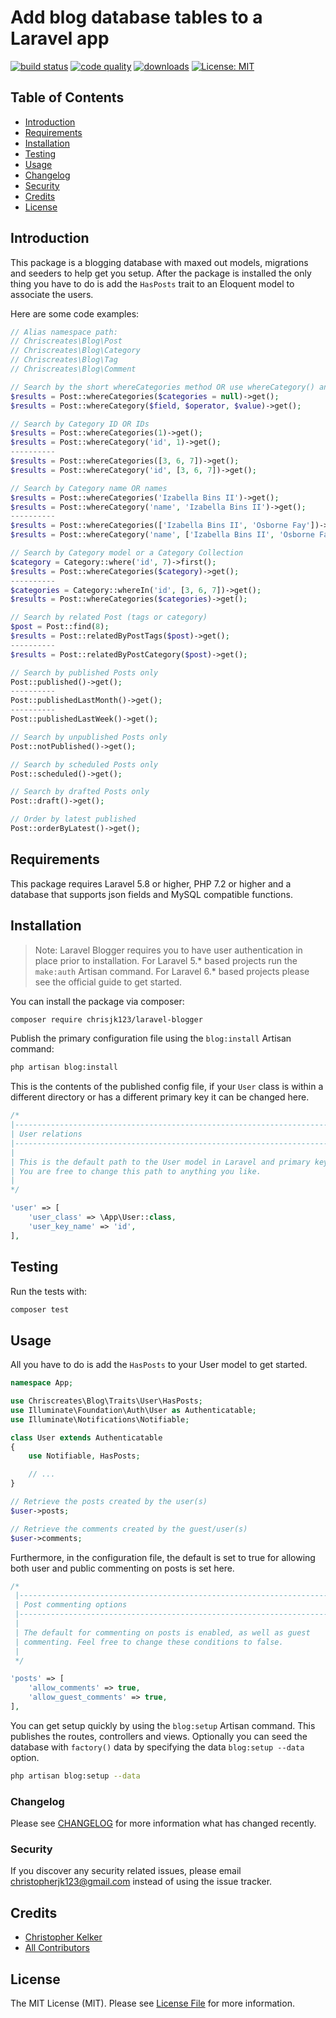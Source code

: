 # Add blog database tables to a Laravel app

[![build status](https://img.shields.io/travis/chrisjk123/laravel-blogger/master.svg?style=flat-square)](https://travis-ci.org/chrisjk123/laravel-blogger)
[![code quality](https://img.shields.io/scrutinizer/g/chrisjk123/laravel-blogger.svg?style=flat-square)](https://scrutinizer-ci.com/g/chrisjk123/laravel-blogger)
[![downloads](https://img.shields.io/packagist/dt/chrisjk123/laravel-blogger.svg?style=flat-square)](https://packagist.org/packages/chrisjk123/laravel-blogger)
[![License: MIT](https://img.shields.io/badge/License-MIT-yellow.svg)](https://opensource.org/licenses/MIT)

## Table of Contents

* [Introduction](#introduction)
* [Requirements](#requirements)
* [Installation](#installation)
* [Testing](#testing)
* [Usage](#usage)
* [Changelog](#changelog)
* [Security](#security)
* [Credits](#credits)
* [License](#license)

## Introduction

This package is a blogging database with maxed out models, migrations and seeders to help get you setup. After the package is installed the only thing you have to do is add the `HasPosts` trait to an Eloquent model to associate the users.

Here are some code examples:

```php
// Alias namespace path:
// Chriscreates\Blog\Post
// Chriscreates\Blog\Category
// Chriscreates\Blog\Tag
// Chriscreates\Blog\Comment

// Search by the short whereCategories method OR use whereCategory() and specify the field
$results = Post::whereCategories($categories = null)->get();
$results = Post::whereCategory($field, $operator, $value)->get();

// Search by Category ID OR IDs
$results = Post::whereCategories(1)->get();
$results = Post::whereCategory('id', 1)->get();
----------
$results = Post::whereCategories([3, 6, 7])->get();
$results = Post::whereCategory('id', [3, 6, 7])->get();

// Search by Category name OR names
$results = Post::whereCategories('Izabella Bins II')->get();
$results = Post::whereCategory('name', 'Izabella Bins II')->get();
----------
$results = Post::whereCategories(['Izabella Bins II', 'Osborne Fay'])->get();
$results = Post::whereCategory('name', ['Izabella Bins II', 'Osborne Fay'])->get();

// Search by Category model or a Category Collection
$category = Category::where('id', 7)->first();
$results = Post::whereCategories($category)->get();
----------
$categories = Category::whereIn('id', [3, 6, 7])->get();
$results = Post::whereCategories($categories)->get();

// Search by related Post (tags or category)
$post = Post::find(8);
$results = Post::relatedByPostTags($post)->get();
----------
$results = Post::relatedByPostCategory($post)->get();

// Search by published Posts only
Post::published()->get();
----------
Post::publishedLastMonth()->get();
----------
Post::publishedLastWeek()->get();

// Search by unpublished Posts only
Post::notPublished()->get();

// Search by scheduled Posts only
Post::scheduled()->get();

// Search by drafted Posts only
Post::draft()->get();

// Order by latest published
Post::orderByLatest()->get();
```

## Requirements

This package requires Laravel 5.8 or higher, PHP 7.2 or higher and a database that supports json fields and MySQL compatible functions.

## Installation

> Note: Laravel Blogger requires you to have user authentication in place prior to installation.
For Laravel 5.* based projects run the `make:auth` Artisan command.
For Laravel 6.* based projects please see the official guide to get started.

You can install the package via composer:

```bash
composer require chrisjk123/laravel-blogger
```

Publish the primary configuration file using the `blog:install` Artisan command:

```bash
php artisan blog:install
```

This is the contents of the published config file, if your `User` class is
within a different directory or has a different primary key it can be changed here.

```php
/*
|--------------------------------------------------------------------------
| User relations
|--------------------------------------------------------------------------
|
| This is the default path to the User model in Laravel and primary key.
| You are free to change this path to anything you like.
|
*/

'user' => [
    'user_class' => \App\User::class,
    'user_key_name' => 'id',
],
```

## Testing

Run the tests with:

```bash
composer test
```

## Usage

All you have to do is add the `HasPosts` to your User model to get started.

``` php
namespace App;

use Chriscreates\Blog\Traits\User\HasPosts;
use Illuminate\Foundation\Auth\User as Authenticatable;
use Illuminate\Notifications\Notifiable;

class User extends Authenticatable
{
    use Notifiable, HasPosts;

    // ...
}

// Retrieve the posts created by the user(s)
$user->posts;

// Retrieve the comments created by the guest/user(s)
$user->comments;
```

Furthermore, in the configuration file, the default is set to true for
allowing both user and public commenting on posts is set here.

```php
/*
 |--------------------------------------------------------------------------
 | Post commenting options
 |--------------------------------------------------------------------------
 |
 | The default for commenting on posts is enabled, as well as guest
 | commenting. Feel free to change these conditions to false.
 |
 */

'posts' => [
    'allow_comments' => true,
    'allow_guest_comments' => true,
],
```

You can get setup quickly by using the `blog:setup` Artisan command.
This publishes the routes, controllers and views. Optionally you can seed the
database with `factory()` data by specifying the data `blog:setup --data` option.

```bash
php artisan blog:setup --data
```

### Changelog

Please see [CHANGELOG](CHANGELOG.md) for more information what has changed recently.

### Security

If you discover any security related issues, please email christopherjk123@gmail.com instead of using the issue tracker.

## Credits

- [Christopher Kelker](https://github.com/chrisjk123)
- [All Contributors](../../contributors)

## License

The MIT License (MIT). Please see [License File](LICENSE.md) for more information.

